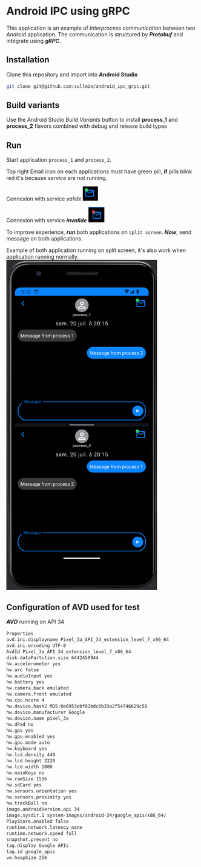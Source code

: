 # Android IPC using gRPC

This application is an example of *Interprocess communication* between two *Android* application.
The communication is structured by ***Protobuf*** and integrate using ***gRPC***.

## Installation

Clone this repository and import into **Android Studio**

```bash
git clone git@github.com:sullmin/android_ipc_grpc.git
```

## Build variants

Use the Android Studio *Build Variants* button to install **process_1** and **process_2** flavors
combined with debug and release build types

## Run

Start application `process_1` and `process_2`.

Top right Email icon on each applications must have green pill, **if** pills blink red it's because
*service* are not running.

Connexion with service *valide*
![Green Pill](images/green_pill.png)

Connexion with service ***invalide***
![Red Blink Pill](images/red_pill.png)

To improve experience, ***run*** both applications on `split screen`.
***Now***, send message on both applications.

Example of both application running on split screen, it's also work when application running
normally.
![Split Screen](images/split_screen.png)

## Configuration of AVD used for test

***AVD*** running on API 34

```
Properties
avd.ini.displayname Pixel_3a_API_34_extension_level_7_x86_64
avd.ini.encoding UTF-8
AvdId Pixel_3a_API_34_extension_level_7_x86_64
disk.dataPartition.size 6442450944
hw.accelerometer yes
hw.arc false
hw.audioInput yes
hw.battery yes
hw.camera.back emulated
hw.camera.front emulated
hw.cpu.ncore 4
hw.device.hash2 MD5:0e6953ebf01bdc6b33a2f54746629c50
hw.device.manufacturer Google
hw.device.name pixel_3a
hw.dPad no
hw.gps yes
hw.gpu.enabled yes
hw.gpu.mode auto
hw.keyboard yes
hw.lcd.density 440
hw.lcd.height 2220
hw.lcd.width 1080
hw.mainKeys no
hw.ramSize 1536
hw.sdCard yes
hw.sensors.orientation yes
hw.sensors.proximity yes
hw.trackBall no
image.androidVersion.api 34
image.sysdir.1 system-images/android-34/google_apis/x86_64/
PlayStore.enabled false
runtime.network.latency none
runtime.network.speed full
snapshot.present no
tag.display Google APIs
tag.id google_apis
vm.heapSize 256
```